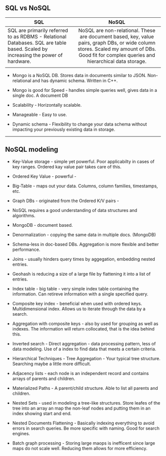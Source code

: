 ## SQL vs NoSQL


| SQL |  NoSQL | 
|----------|:-------------:|
| SQL are primarily referred to as RDBMS - Relational Databases. SQL are table based. Scaled by increasing the power of hardware.  |    NoSQL are non-relational. These are document based, key, value pairs, graph DBs, or wide column stores. Scaled my amount of DBs. Good fit for complex queries and hierarchical data storage.
|||




* Mongo is a NoSQL DB. Stores data in documents similar to JSON. Non-relational and has dynamic schema. Written in C++.

* Mongo is good for Speed - handles simple queries well, gives data in a single doc. A document DB

* Scalability - Horizontally scalable.

* Manageable - Easy to use.

* Dynamic schema - Flexibility to change your data schema without impacting your previously existing data in storage.

***

## NoSQL modeling

* Key-Value storage - simple yet powerful. Poor applicabilty in cases of key ranges. Ordered kay value pair takes care of this.

* Ordered Key Value - powerful -

* Big-Table - maps out your data. Columns, column families, timestamps, etc.

* Graph DBs - originated from the Ordered K/V pairs -

* NoSQL requires a good understanding of data structures and algorithms.

* MongoDB - document based.

* Denormalization - copying the same data in multiple docs. (MongoDB)

* Schema-less in doc-based DBs. Aggregation is more flexible and better performance.

* Joins - usually hinders query times by aggegation, embedding nested entries.

* Geohash is reducing a size of a large file by flattening it into a list of entries.

* Index table - big table - very simple index table containing the information. Can retireve information with a single specified query.

* Composite key index - beneficial when used with ordered keys. Multidimensional index. Allows us to iterate through the data by a search.


* Aggregation with composite keys - also by used for grouping as well as indexes. The information will return collocated, that is the idea behind this.

* Inverted search - Direct aggregation - data processing pattern, less of data modeling. Use of a index to find data that meets a certain criteria.

* Hierarchical Techniques - Tree Aggregation - Your typical tree structure. Searching maybe a little more difficult.

* Adjacency lists - each node is an independent record and contains arrays of parents and children.

* Materialized Paths - A parent/child structure. Able to list all parents and children.

* Nested Sets - used in modeling a tree-like structures. Store leafes of the tree into an array an map the non-leaf nodes and putting them in an index showing start and end.

* Nested Documents Flattening - Basically indexing everything to avoid errors in search queries. Be more specific with naming. Good for search engines.

* Batch graph processing - Storing large maops is inefficent since large maps do not scale well. Reducing them allows for more efficiency.
